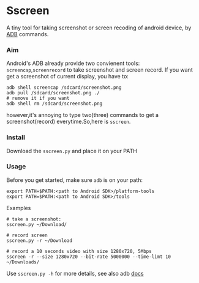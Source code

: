 # Sscreen

A tiny tool for taking screenshot or screen recoding of android device, by [ADB](https://developer.android.com/studio/command-line/adb.html) commands.

### Aim

Android's ADB already provide two convienent tools: `screencap`,`screenrecord` to take screenshot and screen record. If you want get a screenshot of current display, you have to:

```
adb shell screencap /sdcard/screenshot.png
adb pull /sdcard/screenshot.png ./
# remove it if you want
adb shell rm /sdcard/screenshot.png
```
however,it's annoying to type two(three) commands to get a screenshot(record) everytime.So,here is `sscreen`.

### Install

Download the `sscreen.py` and place it on your PATH

### Usage 

Before you get started, make sure `adb` is on your path:

```
export PATH=$PATH:<path to Android SDK>/platform-tools
export PATH=$PATH:<path to Android SDK>/tools
```

Examples

```
# take a screenshot:
sscreen.py ~/Download/

# record screen
sscreen.py -r ~/Download

# record a 10 seconds video with size 1280x720, 5Mbps
sscreen -r --size 1280x720 --bit-rate 5000000 --time-limt 10 ~/Downloads/ 
```

Use `sscreen.py -h` for more details, see also adb [docs](https://developer.android.com/studio/command-line/adb.html)